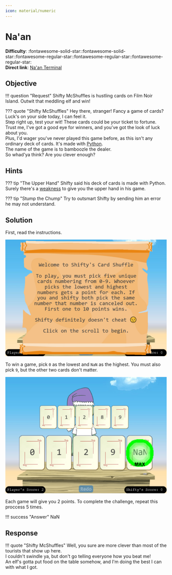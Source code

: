 ```yaml
---
icon: material/numeric
---
```


# Na'an

**Difficulty**: :fontawesome-solid-star::fontawesome-solid-star::fontawesome-regular-star::fontawesome-regular-star::fontawesome-regular-star:<br/>
**Direct link**: [Na'an Terminal](https://nannannannannannan.com/?&challenge=naan&id=e7cd0ed6-39ec-49e4-ab47-0f53f7fcb816)

## Objective

!!! question "Request"
    Shifty McShuffles is hustling cards on Film Noir Island. Outwit that meddling elf and win!
    
??? quote "Shifty McShuffles"
    Hey there, stranger! Fancy a game of cards? Luck's on your side today, I can feel it.<br>
    Step right up, test your wit! These cards could be your ticket to fortune.<br>
    Trust me, I've got a good eye for winners, and you've got the look of luck about you.<br>
    Plus, I'd wager you've never played this game before, as this isn't any ordinary deck of cards. It's made with [Python](https://www.tenable.com/blog/python-nan-injection).<br>
    The name of the game is to bamboozle the dealer.<br>
    So whad'ya think? Are you clever enough?

## Hints

??? tip "The Upper Hand"
    Shifty said his deck of cards is made with Python. Surely there's a [weakness](https://www.tenable.com/blog/python-nan-injection) to give you the upper hand in his game.

??? tip "Stump the Chump"
    Try to outsmart Shifty by sending him an error he may not understand.

## Solution

First, read the instructions.

![Instructions](../img/objectives/na_an/instructions.png)

To win a game, pick ```0``` as the lowest and ```NaN``` as the highest. You must also pick ```9```, but the other two cards don't matter.

![Win](../img/objectives/na_an/win.png)

Each game will give you 2 points. To complete the challenge, repeat this proccess 5 times.

!!! success "Answer"
    NaN

## Response

!!! quote "Shifty McShuffles"
    Well, you sure are more clever than most of the tourists that show up here.<br>
    I couldn't swindle ya, but don't go telling everyone how you beat me!<br>
    An elf's gotta put food on the table somehow, and I'm doing the best I can with what I got.
